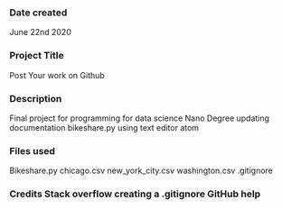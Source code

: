 ### Date created
June 22nd 2020

### Project Title
Post Your work on Github

### Description
Final project for programming for data science Nano Degree 
updating documentation bikeshare.py using text editor atom

### Files used
Bikeshare.py chicago.csv new_york_city.csv washington.csv .gitignore 

### Credits Stack overflow creating a .gitignore GitHub help


